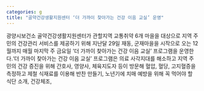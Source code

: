 ```yaml
---
categories: g
title: "골약건강생활지원센터 ‘더 가까이 찾아가는 건강 이음 교실’ 운영"
---
```

광양시보건소 골약건강생활지원센터가 관할지역 교통취약 6개 마을을 대상으로 지역 주민의 건강관리 서비스를 제공하기 위해 지난달 29일 재동, 군재마을을 시작으로 오는 12월까지 매월 마지막 주 금요일 ‘더 가까이 찾아가는 건강 이음 교실’ 프로그램을 운영한다.‘더 가까이 찾아가는 건강 이음 교실’ 프로그램은 의료 사각지대를 해소하고 지역 주민의 건강 증진을 위해 간호사, 영양사, 체육지도자 등이 방문해 혈압, 혈당, 고지혈증을 측정하고 제철 식재료를 이용해 반찬 만들기, 노년기에 치매 예방을 위해 꼭 먹어야 할 식단 소개, 건강체조,